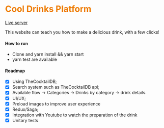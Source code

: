 <h1 style="color:#EE7D00;">Cool Drinks Platform</h1>

[Live server](https://cooldrinks-qccb9e9cn-gabrielew.vercel.app/)

<p>This website can teach you how to make a delicious drink, with a few clicks!</p>

#### How to run
  - Clone and yarn install && yarn start
  - yarn test are available

#### Roadmap

- [x] Using TheCocktailDB;
- [x] Search system such as TheCocktailDB api;
- [x] Available flow -> Categories -> Drinks by category -> drink details
- [x] UI/UX;
- [x] Preload images to improve user experience
- [x] Redux/Saga;
- [x] Integration with Youtube to watch the preparation of the drink
- [x] Unitary tests

